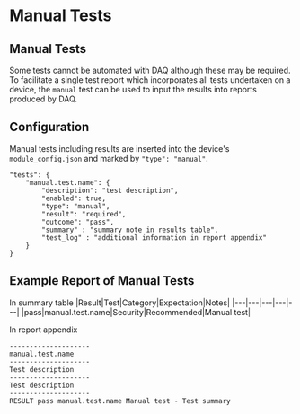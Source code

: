 # Manual Tests


## Manual Tests
Some tests cannot be automated with DAQ although these may be required. 
To facilitate a single test report which incorporates all tests 
undertaken on a device, the `manual` test can be used to input 
the results into reports produced by DAQ. 

## Configuration
Manual tests including results are inserted into the device's 
`module_config.json` and marked by `"type": "manual"`.

```
"tests": {
    "manual.test.name": {
        "description": "test description",
        "enabled": true,
        "type": "manual",
        "result": "required",   
        "outcome": "pass",   
        "summary" : "summary note in results table",
        "test_log" : "additional information in report appendix"
    }
}
```


## Example Report of Manual Tests
In summary table
|Result|Test|Category|Expectation|Notes|
|---|---|---|---|---|
|pass|manual.test.name|Security|Recommended|Manual test|

In report appendix
```
--------------------
manual.test.name
--------------------
Test description
--------------------
Test description
--------------------
RESULT pass manual.test.name Manual test - Test summary
```

